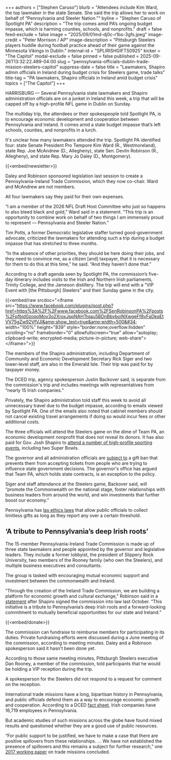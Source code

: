 +++
authors = ["Stephen Caruso"]
blurb = "Attendees include Kim Ward, the top lawmaker in the state Senate. She said the trip allows her to work on behalf of “Pennsylvania and Steeler Nation.”"
byline = "Stephen Caruso of Spotlight PA"
description = "The trip comes amid PA’s ongoing budget impasse, which is harming counties, schools, and nonprofits."
draft = false
feed-exclude = false
image = "2025/09/01md-dj0c-r1bs-3gfs.jpeg"
image-credit = "Peter Morrison / AP"
image-description = "Pittsburgh Steelers players huddle during football practice ahead of their game against the Minnesota Vikings in Dublin."
internal-id = "SPLIRISHGIFTS0925"
kicker = "The Capitol"
modal-exclude = false
pinned = false
published = 2025-09-26T13:32:22.489-04:00
slug = "pennsylvania-officials-dublin-trade-mission-steelers-capitol"
suppress-date = false
title = "Lawmakers, Shapiro admin officials in Ireland during budget crisis for Steelers game, trade talks"
title-tag = "PA lawmakers, Shapiro officials in Ireland amid budget crisis"
topics = ["The Capitol"]
+++

HARRISBURG — Several Pennsylvania state lawmakers and Shapiro administration officials are on a junket in Ireland this week, a trip that will be capped off by a high-profile NFL game in Dublin on Sunday.

The multiday trip, the attendees or their spokespeople told Spotlight PA, is to encourage economic development and cooperation between Pennsylvania and Ireland. It comes amid a state budget impasse that’s left schools, counties, and nonprofits in a lurch.

It&#39;s unclear how many lawmakers attended the trip. Spotlight PA identified four: state Senate President Pro Tempore Kim Ward (R., Westmoreland), state Rep. Joe McAndrew (D., Allegheny), state Sen. Devlin Robinson (R., Allegheny), and state Rep. Mary Jo Daley (D., Montgomery).

{{<embed/newsletter>}}

Daley and Robinson sponsored legislation last session to create a Pennsylvania-Ireland Trade Commission, which they now co-chair. Ward and McAndrew are not members.

All four lawmakers say they paid for their own expenses.

“I am a member of the 2026 NFL Draft Host Committee who just so happens to also bleed black and gold,” Ward said in a statement. “This trip is an opportunity to combine work on behalf of two things I am immensely proud to represent — Pennsylvania and Steeler Nation.”

Tim Potts, a former Democratic legislative staffer turned good-government advocate, criticized the lawmakers for attending such a trip during a budget impasse that has stretched to three months.

“In the absence of other priorities, they should be here doing their jobs, and they need to convince me, as a citizen \[and\] taxpayer, that it is necessary for them to do this at this time,” he said. “And they haven&#39;t done that.”

According to a draft agenda seen by Spotlight PA, the commission’s five-day itinerary includes visits to the Irish and Northern Irish parliaments, Trinity College, and the Jameson distillery. The trip will end with a “VIP Event with \[the Pittsburgh\] Steelers” and their Sunday game in the city.

{{<embed/raw srcdoc="&lt;iframe src=&#34;https://www.facebook.com/plugins/post.php?href=https%3A%2F%2Fwww.facebook.com%2FSenRobinsonPA%2Fposts%2Fpfbid0zoqoMov3o2XroxJppNAHTtqau5BDnBbvboiNXwgeFf8vFaDkqEtVV75gZw92VfVJl&amp;show_text=true&amp;width=500&#34; width=&#34;100%&#34; height=&#34;839&#34; style=&#34;border:none;overflow:hidden&#34; scrolling=&#34;no&#34; frameborder=&#34;0&#34; allowfullscreen=&#34;true&#34; allow=&#34;autoplay; clipboard-write; encrypted-media; picture-in-picture; web-share&#34;&gt;&lt;/iframe&gt;">}}

The members of the Shapiro administration, including Department of Community and Economic Development Secretary Rick Siger and two lower-level staff, are also in the Emerald Isle. Their trip was paid for by taxpayer money.

The DCED trip, agency spokesperson Justin Backover said, is separate from the commission&#39;s trip and includes meetings with representatives from “nearly 15 Irish companies.”

Privately, the Shapiro administration told staff this week to avoid all unnecessary travel due to the budget impasse, according to emails viewed by Spotlight PA. One of the emails also noted that cabinet members should not cancel existing travel arrangements if doing so would incur fees or other additional costs.

The three officials will attend the Steelers game on the dime of Team PA, an economic development nonprofit that does not reveal its donors. It has also paid for Gov. Josh Shapiro to <a href="https://www.spotlightpa.org/news/2024/05/pennsylvania-governor-josh-shapiro-team-pennsylvania-phillies-penn-state-harrisburg-senators/">attend a number of high-profile sporting events</a>, including two Super Bowls.

The governor and all administration officials are <a href="https://www.spotlightpa.org/news/2023/01/josh-shapiro-gift-ban-permissive-tom-wolf-change/">subject to</a> a gift ban that prevents them from accepting tickets from people who are trying to influence state government decisions. The governor&#39;s office has argued that Team PA, which holds state contracts, is an exception to the policy.

Siger and staff attendance at the Steelers game, Backover said, will “promote the Commonwealth on the national stage, foster relationships with business leaders from around the world, and win investments that further boost our economy.”

Pennsylvania has <a href="https://www.spotlightpa.org/news/2025/05/pennsylvania-lawmakers-israel-taiwan-gifts-trips/">lax ethics laws</a> that allow public officials to collect limitless gifts as long as they report any over a certain threshold.

## ‘A tribute to Pennsylvania’s deep Irish roots’

The 15-member Pennsylvania-Ireland Trade Commission is made up of three state lawmakers and people appointed by the governor and legislative leaders. They include a former lobbyist, the president of Slippery Rock University, two members of the Rooney family (who own the Steelers), and multiple business executives and consultants.

The group is tasked with encouraging mutual economic support and investment between the commonwealth and Ireland.

“Through the creation of the Ireland Trade Commission, we are building a platform for economic growth and cultural exchange,” Robinson said in a <a href="https://www.pasenategop.com/news/robinson-new-law-advances-international-collaboration/">statement</a> after Shapiro signed the commission into law last October. “This initiative is a tribute to Pennsylvania’s deep Irish roots and a forward-looking commitment to mutually beneficial opportunities for our state and Ireland.”

{{<embed/donate>}}

The commission can fundraise to reimburse members for participating in its duties. Private fundraising efforts were discussed during a June meeting of the commission, according to meeting minutes. Daley and a Robinson spokesperson said it hasn&#39;t been done yet.

According to those same meeting minutes, Pittsburgh Steelers executive Dan Rooney, a member of the commission, told participants that he would be holding a VIP reception during the trip.

A spokesperson for the Steelers did not respond to a request for comment on the reception.

International trade missions have a long, bipartisan history in Pennsylvania, and public officials defend them as a way to encourage economic growth and cooperation. According to a DCED <a href="https://pagetsitdone.com/content/dam/copa-getsitdone/en/documents/country-factsheets/ireland_investment-factsheet_2024.pdf">fact sheet</a>, Irish companies have 16,719 employees in Pennsylvania.

But academic studies of such missions across the globe have found mixed results and questioned whether they are a good use of public resources.

“For public support to be justified, we have to make a case that there are positive spillovers from these relationships. … We have not established the presence of spillovers and this remains a subject for further research,” one <a href="https://www.swinburne.edu.au/media/swinburneeduau/research/research-centres/cti/working-papers/CTI-Working-Paper-1-17-Entering-Global-Production-Chains.pdf">2017 working paper</a> on trade missions concluded.

